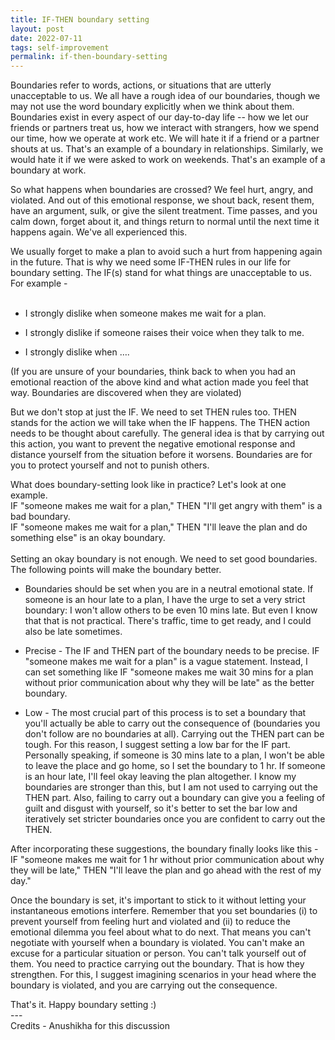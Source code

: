 ```yaml
---
title: IF-THEN boundary setting
layout: post
date: 2022-07-11
tags: self-improvement
permalink: if-then-boundary-setting
---
```

<p class="body"><span>Boundaries refer to words, actions, or situations that are utterly unacceptable to us. We all have a rough idea of our boundaries, though we may not use the word boundary explicitly when we think about them. Boundaries exist in every aspect of our day-to-day life -- how we let our friends or partners treat us, how we interact with strangers, how we spend our time, how we operate at work etc. We will hate it if a friend or a partner shouts at us. That's an example of a boundary in relationships. Similarly, we would hate it if we were asked to work on weekends. That's an example of a boundary at work.</span></p><p class="body"><span>So what happens when boundaries are crossed? We feel hurt, angry, and violated. And out of this emotional response, we shout back, resent them, have an argument, sulk, or give the silent treatment. Time passes, and you calm down, forget about it, and things return to normal until the next time it happens again. We've all experienced this.</span></p><p style="margin-bottom: 31px" class="body"><span>We usually forget to make a plan to avoid such a hurt from happening again in the future. That is why we need some IF-THEN rules in our life for boundary setting. The IF(s) stand for what things are unacceptable to us. For example -</span></p><ul><li><p class="body"><span>I strongly dislike when someone makes me wait for a plan.</span></p></li><li><p class="body"><span>I strongly dislike if someone raises their voice when they talk to me.</span></p></li><li><p class="body"><span>I strongly dislike when ….</span></p></li></ul><p class="body"><span>(If you are unsure of your boundaries, think back to when you had an emotional reaction of the above kind and what action made you feel that way. Boundaries are discovered when they are violated)</span></p><p class="body"><span>But we don't stop at just the IF. We need to set THEN rules too. THEN stands for the action we will take when the IF happens. The THEN action needs to be thought about carefully. The general idea is that by carrying out this action, you want to prevent the negative emotional response and distance yourself from the situation before it worsens. Boundaries are for you to protect yourself and not to punish others.</span></p><p class="body"><span>What does boundary-setting look like in practice? Let's look at one example. </span><br><span>IF "someone makes me wait for a plan," THEN "I'll get angry with them" is a bad boundary.</span><br><span>IF "someone makes me wait for a plan," THEN "I'll leave the plan and do something else" is an okay boundary.</span><br><br><span>Setting an okay boundary is not enough. We need to set good boundaries. The following points will make the boundary better.</span></p><ul><li><p class="body"><span>Boundaries should be set when you are in a neutral emotional state. If someone is an hour late to a plan, I have the urge to set a very strict boundary: I won't allow others to be even 10 mins late. But even I know that that is not practical. There's traffic, time to get ready, and I could also be late sometimes.</span></p></li><li><p class="body"><span>Precise - The IF and THEN part of the boundary needs to be precise. IF "someone makes me wait for a plan" is a vague statement. Instead, I can set something like IF "someone makes me wait 30 mins for a plan without prior communication about why they will be late" as the better boundary.</span></p></li><li><p class="body"><span>Low - The most crucial part of this process is to set a boundary that you'll actually be able to carry out the consequence of (boundaries you don't follow are no boundaries at all). Carrying out the THEN part can be tough. For this reason, I suggest setting a low bar for the IF part. Personally speaking, if someone is 30 mins late to a plan, I won't be able to leave the place and go home, so I set the boundary to 1 hr. If someone is an hour late, I'll feel okay leaving the plan altogether. I know my boundaries are stronger than this, but I am not used to carrying out the THEN part. Also, failing to carry out a boundary can give you a feeling of guilt and disgust with yourself, so it's better to set the bar low and iteratively set stricter boundaries once you are confident to carry out the THEN.</span><br></p></li></ul><p class="body"><span>After incorporating these suggestions, the boundary finally looks like this -</span><br><span>IF "someone makes me wait for 1 hr without prior communication about why they will be late," THEN "I'll leave the plan and go ahead with the rest of my day."</span></p><p class="body"><span>Once the boundary is set, it's important to stick to it without letting your instantaneous emotions interfere. Remember that you set boundaries (i) to prevent yourself from feeling hurt and violated and (ii) to reduce the emotional dilemma you feel about what to do next. That means you can't negotiate with yourself when a boundary is violated. You can't make an excuse for a particular situation or person. You can't talk yourself out of them. You need to practice carrying out the boundary. That is how they strengthen. For this, I suggest imagining scenarios in your head where the boundary is violated, and you are carrying out the consequence. </span></p><p class="body"><span>That's it. Happy boundary setting :)</span><br><span>---</span><br><span>Credits - Anushikha for this discussion</span></p>